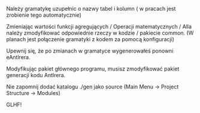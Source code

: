 Należy gramatykę uzupełnic o nazwy tabel i kolumn ( w pracach jest zrobienie tego automatycznie)

Zmieniając wartości funkcji agregujących / Operacji matematycznych / Alla
należy zmodyfikować odpowiednie rzeczy w kodzie / pakiecie common.
(W planach jest połączenie gramatyki z kodem za pomocą konfiguracji)

Upewnij się, że po zmianach w gramatyce wygenerowałeś ponowni eAntlrera.

Modyfikując pakiet głównego programu, musisz zmodyfikować pakiet generacji kodu Antlrera.

Nie zapomnij dodać katalogu ./gen jako source (Main Menu -> Project Structure -> Modules)

GLHF!